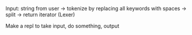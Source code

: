 Input: string from user
-> tokenize by replacing all keywords with spaces
-> split
-> return iterator (Lexer)

Make a repl to take input, do something, output
